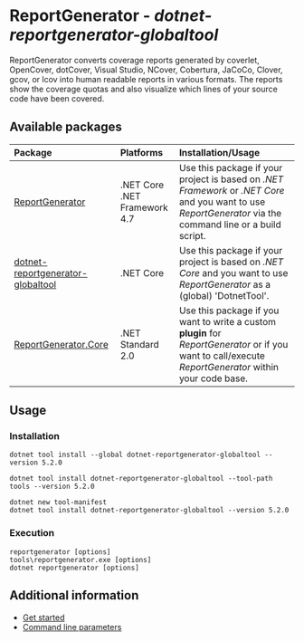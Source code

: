 # ReportGenerator - *dotnet-reportgenerator-globaltool*
ReportGenerator converts coverage reports generated by coverlet, OpenCover, dotCover, Visual Studio, NCover, Cobertura, JaCoCo, Clover, gcov, or lcov into human readable reports in various formats. The reports show the coverage quotas and also visualize which lines of your source code have been covered.

## Available packages

|**Package**|**Platforms**|**Installation/Usage**|
|:----------|:------------|:---------------------|
|[ReportGenerator](https://www.nuget.org/packages/ReportGenerator)|.NET Core<br/>.NET Framework 4.7|Use this package if your project is based on *.NET Framework* or *.NET Core* and you want to use *ReportGenerator* via the command line or a build script.|
|[dotnet-reportgenerator-globaltool](https://www.nuget.org/packages/dotnet-reportgenerator-globaltool)|.NET Core|Use this package if your project is based on *.NET Core* and you want to use *ReportGenerator* as a (global) 'DotnetTool'.|
|[ReportGenerator.Core](https://www.nuget.org/packages/ReportGenerator.Core)|.NET Standard 2.0|Use this package if you want to write a custom **plugin** for *ReportGenerator* or if you want to call/execute *ReportGenerator* within your code base.|

## Usage

### Installation
```
dotnet tool install --global dotnet-reportgenerator-globaltool --version 5.2.0

dotnet tool install dotnet-reportgenerator-globaltool --tool-path tools --version 5.2.0

dotnet new tool-manifest
dotnet tool install dotnet-reportgenerator-globaltool --version 5.2.0
```

### Execution
```
reportgenerator [options]
tools\reportgenerator.exe [options]
dotnet reportgenerator [options]
```

## Additional information
- [Get started](https://reportgenerator.io/getstarted)
- [Command line parameters](https://reportgenerator.io/usage)
